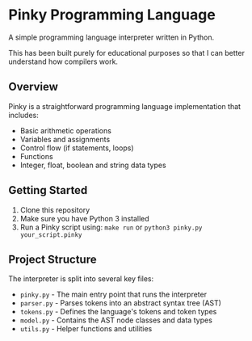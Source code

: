 # Pinky Programming Language

A simple programming language interpreter written in Python.

This has been built purely for educational purposes so that I can better understand how compilers work.

## Overview

Pinky is a straightforward programming language implementation that includes:

- Basic arithmetic operations
- Variables and assignments
- Control flow (if statements, loops)
- Functions
- Integer, float, boolean and string data types

## Getting Started

1. Clone this repository
2. Make sure you have Python 3 installed
3. Run a Pinky script using: `make run` or `python3 pinky.py your_script.pinky`

## Project Structure

The interpreter is split into several key files:

- `pinky.py` - The main entry point that runs the interpreter
- `parser.py` - Parses tokens into an abstract syntax tree (AST)
- `tokens.py` - Defines the language's tokens and token types
- `model.py` - Contains the AST node classes and data types
- `utils.py` - Helper functions and utilities
